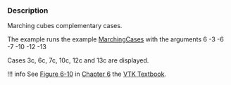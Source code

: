 ### Description

Marching cubes complementary cases.

The example runs the example [MarchingCases](../MarchingCases) with the arguments 6 -3 -6 -7 -10 -12 -13

Cases 3c, 6c, 7c, 10c, 12c and 13c are displayed.

!!! info
    See [Figure 6-10](../../../VTKBook/06Chapter6/#Figure%206-10) in [Chapter 6](../../../VTKBook/06Chapter6) the [VTK Textbook](../../../VTKBook/01Chapter1).
